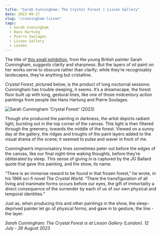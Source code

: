 ```yaml
---
title: "Sarah Cunningham: The Crystal Forest | Lisson Gallery"
date: 2023-08-27
slug: "/cunningham-lisson"
tags:
  - Sarah Cunningham
  - Hans Hartung
  - Pierre Soulages
  - Lisson Gallery
  - London
---
```


The title of [this small exhibition](https://www.lissongallery.com/exhibitions/sarah-cunningham-the-crystal-forest), from the young British painter Sarah Cunningham, suggests clarity and sharpness. But the layers of oil paint on her works serve to obscure rather than clarify; while they’re recognisably landscapes, they’re anything but cristalline.

*Crystal Forest*, pictured below, is the product of long nocturnal sessions: Cunningham has trouble sleeping, it seems. It’s a dreamscape, the forest floor built up with long, gestural lines, like one of those midcentury action paintings from people like Hans Hartung and Pierre Soulages.

![Sarah Cunningham 'Crystal Forest' (2023)](/cunningham-lisson-1.jpeg)

Though she produced the painting in darkness, the artist depicts radiant light, bursting out in the top corner of the canvas. This light is then filtered through the greenery, towards the middle of the forest. Viewed on a sunny day at the gallery, the ridges and troughs of the paint layers added to the visual drama of the scene; it seemed to pulse and waver in front of me.

Cunningham’s improvisatory lines sometimes peter out before the edges of the canvas, like our final night-time waking thoughts, before they’re obliterated by sleep. This sense of giving in is captured by the JG Ballard quote that gave this painting, and the show, its name.

“There is an immense reward to be found in that frozen forest,” he wrote, in his 1966 sci-fi novel *The Crystal World*. “There the transfiguration of all living and inanimate forms occurs before our eyes, the gift of immortality a direct consequence of the surrender by each of us of our own physical and temporal identities.”

Just as, when producing this and other paintings in the show, the sleep-deprived painter let go of physical forms, and gave in to gesture, the line - the layer.

*Sarah Cunningham: The Crystal Forest is at Lisson Gallery (London). 12 July - 26 August 2023*
